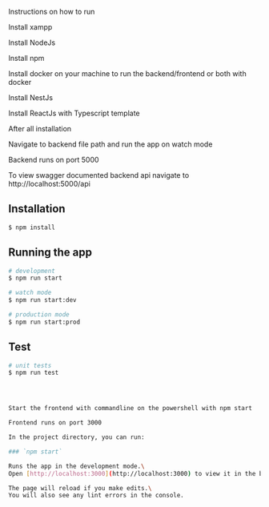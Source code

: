 Instructions on how to run

Install xampp

Install NodeJs

Install npm

Install docker on your machine to run the backend/frontend or both with docker

Install NestJs

Install ReactJs with Typescript template

After all installation

Navigate to backend file path and run the app on watch mode

Backend runs on port 5000

To view swagger documented backend api navigate to http://localhost:5000/api

## Installation

```bash
$ npm install
```

## Running the app

```bash
# development
$ npm run start

# watch mode
$ npm run start:dev

# production mode
$ npm run start:prod
```

## Test

```bash
# unit tests
$ npm run test




Start the frontend with commandline on the powershell with npm start

Frontend runs on port 3000

In the project directory, you can run:

### `npm start`

Runs the app in the development mode.\
Open [http://localhost:3000](http://localhost:3000) to view it in the browser.

The page will reload if you make edits.\
You will also see any lint errors in the console.


